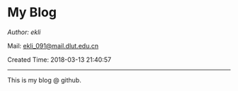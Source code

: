 # My Blog

*Author: ekli*

Mail: <a href="ekli_091@mail.dlut.edu.cn">
ekli_091@mail.dlut.edu.cn
</a>

Created Time: 2018-03-13 21:40:57

---
This is my blog @ github.
